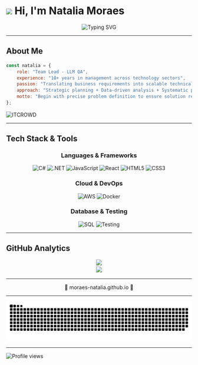 # <img src="https://raw.githubusercontent.com/MartinHeinz/MartinHeinz/master/wave.gif" width="30px"> Hi, I'm Natalia Moraes

<div align="center">
  
  ![Typing SVG](https://readme-typing-svg.herokuapp.com?font=Orbitron&size=30&duration=3000&pause=1000&color=1E90FF&center=true&vCenter=true&multiline=true&width=600&height=100&lines=Project+Management+Professional;Programming+Passionate)

  
</div>

---

##  About Me

```javascript
const natalia = {
    role: "Team Lead - LLM QA",
    experience: "10+ years in management across technology sectors",
    passion: "Translating business requirements into scalable technical solutions",
    approach: "Strategic planning + Data-driven analysis + Systematic problem-solving",
    motto: "Begin with precise problem definition to ensure solution relevance"
};
```

<img align="center" src="https://media.giphy.com/media/13HgwGsXF0aiGY/giphy.gif" width="500" alt="ITCROWD">


---

##  Tech Stack & Tools

<div align="center">

###  Languages & Frameworks
![C#](https://img.shields.io/badge/C%23-1E90FF?style=for-the-badge&logo=c-sharp&logoColor=white)
![.NET](https://img.shields.io/badge/.NET-4169E1?style=for-the-badge&logo=dotnet&logoColor=white)
![JavaScript](https://img.shields.io/badge/JavaScript-4682B4?style=for-the-badge&logo=javascript&logoColor=white)
![React](https://img.shields.io/badge/React-0B5394?style=for-the-badge&logo=react&logoColor=white)
![HTML5](https://img.shields.io/badge/HTML5-4169E1?style=for-the-badge&logo=html5&logoColor=white)
![CSS3](https://img.shields.io/badge/CSS3-1E90FF?style=for-the-badge&logo=css3&logoColor=white)

###  Cloud & DevOps
![AWS](https://img.shields.io/badge/Amazon_AWS-4682B4?style=for-the-badge&logo=amazonaws&logoColor=white)
![Docker](https://img.shields.io/badge/Docker-1E90FF?style=for-the-badge&logo=docker&logoColor=white)

###  Database & Testing
![SQL](https://img.shields.io/badge/SQL-4169E1?style=for-the-badge&logo=mysql&logoColor=white)
![Testing](https://img.shields.io/badge/Testing-0B5394?style=for-the-badge&logo=checkmarx&logoColor=white)

</div>

---

##  GitHub Analytics

<div align="center">
  <img height="180em" src="https://github-readme-stats.vercel.app/api?username=moraes-natalia&show_icons=true&theme=tokyonight&bg_color=0d1117&title_color=1E90FF&text_color=ffffff&icon_color=4169E1&border_color=1E90FF"/>
</div>

<div align="center">
  <img src="https://github-readme-streak-stats.herokuapp.com/?user=moraes-natalia&theme=tokyonight&background=0d1117&stroke=1E90FF&ring=1E90FF&fire=4169E1&currStreakLabel=ffffff&sideNums=ffffff&currStreakNum=1E90FF&dates=ffffff&sideLabels=ffffff"/>
</div>


---


<div align="center">

🔗 moraes-natalia.github.io 🔗
  
</div>

---

  
  <img src="https://raw.githubusercontent.com/platane/snk/output/github-contribution-grid-snake-dark.svg" />
  
</div>

---
 <img src="https://komarev.com/ghpvc/?username=moraes-natalia&color=1E90FF&style=for-the-badge&label=Profile+Views" alt="Profile views" />
